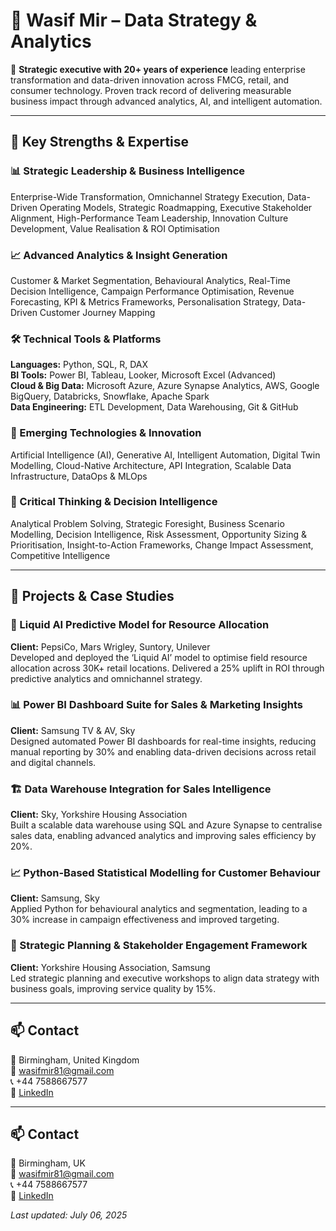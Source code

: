 # 👋 Wasif Mir – Data Strategy & Analytics

🎯 **Strategic executive with 20+ years of experience** leading enterprise transformation and data-driven innovation across FMCG, retail, and consumer technology. Proven track record of delivering measurable business impact through advanced analytics, AI, and intelligent automation.

---

## 🧠 Key Strengths & Expertise

### 📊 Strategic Leadership & Business Intelligence
Enterprise-Wide Transformation, Omnichannel Strategy Execution, Data-Driven Operating Models, Strategic Roadmapping, Executive Stakeholder Alignment, High-Performance Team Leadership, Innovation Culture Development, Value Realisation & ROI Optimisation

### 📈 Advanced Analytics & Insight Generation
Customer & Market Segmentation, Behavioural Analytics, Real-Time Decision Intelligence, Campaign Performance Optimisation, Revenue Forecasting, KPI & Metrics Frameworks, Personalisation Strategy, Data-Driven Customer Journey Mapping

### 🛠️ Technical Tools & Platforms
**Languages:** Python, SQL, R, DAX  
**BI Tools:** Power BI, Tableau, Looker, Microsoft Excel (Advanced)  
**Cloud & Big Data:** Microsoft Azure, Azure Synapse Analytics, AWS, Google BigQuery, Databricks, Snowflake, Apache Spark  
**Data Engineering:** ETL Development, Data Warehousing, Git & GitHub

### 🚀 Emerging Technologies & Innovation
Artificial Intelligence (AI), Generative AI, Intelligent Automation, Digital Twin Modelling, Cloud-Native Architecture, API Integration, Scalable Data Infrastructure, DataOps & MLOps

### 🧩 Critical Thinking & Decision Intelligence
Analytical Problem Solving, Strategic Foresight, Business Scenario Modelling, Decision Intelligence, Risk Assessment, Opportunity Sizing & Prioritisation, Insight-to-Action Frameworks, Change Impact Assessment, Competitive Intelligence

---

## 📂 Projects & Case Studies

### 🔮 Liquid AI Predictive Model for Resource Allocation
**Client:** PepsiCo, Mars Wrigley, Suntory, Unilever  
Developed and deployed the ‘Liquid AI’ model to optimise field resource allocation across 30K+ retail locations. Delivered a 25% uplift in ROI through predictive analytics and omnichannel strategy.

### 📊 Power BI Dashboard Suite for Sales & Marketing Insights
**Client:** Samsung TV & AV, Sky  
Designed automated Power BI dashboards for real-time insights, reducing manual reporting by 30% and enabling data-driven decisions across retail and digital channels.

### 🏗️ Data Warehouse Integration for Sales Intelligence
**Client:** Sky, Yorkshire Housing Association  
Built a scalable data warehouse using SQL and Azure Synapse to centralise sales data, enabling advanced analytics and improving sales efficiency by 20%.

### 📈 Python-Based Statistical Modelling for Customer Behaviour
**Client:** Samsung, Sky  
Applied Python for behavioural analytics and segmentation, leading to a 30% increase in campaign effectiveness and improved targeting.

### 🧭 Strategic Planning & Stakeholder Engagement Framework
**Client:** Yorkshire Housing Association, Samsung  
Led strategic planning and executive workshops to align data strategy with business goals, improving service quality by 15%.

---

## 📫 Contact

📍 Birmingham, United Kingdom  
📧 [wasifmir81@gmail.com](mailto:wasifmir81@gmail.com)  
📞 +44 7588667577  
🔗 [LinkedIn](https://www.linkedin.com)

---

## 📫 Contact

📍 Birmingham, UK  
📧 wasifmir81@gmail.com  
📞 +44 7588667577  
🔗 [LinkedIn](https://www.linkedin.com)

_Last updated: July 06, 2025_
